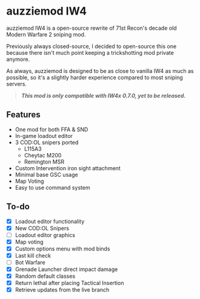 auzziemod IW4
==========

auzziemod IW4 is a open-source rewrite of 71st Recon's decade old Modern Warfare 2 sniping mod.

Previously always closed-source, I decided to open-source this one because there isn't much point keeping a trickshotting mod private anymore.

As always, auzziemod is designed to be as close to vanilla IW4 as much as possible, so it's a slightly harder experience compared to most sniping servers.

> ***This mod is only compatible with IW4x 0.7.0, yet to be released.***

## Features
+ One mod for both FFA & SND
+ In-game loadout editor
+ 3 COD:OL snipers ported
  + L115A3
  + Cheytac M200
  + Remington MSR
+ Custom Intervention iron sight attachment
+ Minimal base GSC usage
+ Map Voting
+ Easy to use command system

## To-do
- [x] Loadout editor functionality
- [x] New COD:OL Snipers
- [ ] Loadout editor graphics
- [x] Map voting
- [x] Custom options menu with mod binds
- [x] Last kill check
- [ ] Bot Warfare
- [x] Grenade Launcher direct impact damage
- [x] Random default classes
- [x] Return lethal after placing Tactical Insertion
- [x] Retrieve updates from the live branch
